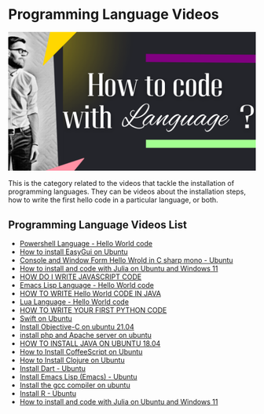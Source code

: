 # Programming Language Videos

![](../../images/lang.png?raw=true)

This is the category related to the videos that tackle the installation of programming languages. They can be videos about the installation steps, how to write the first hello code in a particular language, or both.

## Programming Language Videos List
- [Powershell Language - Hello World code](<Powershell Language - Hello World code.md>)
- [How to install EasyGui on Ubuntu](<How to install EasyGui on Ubuntu.md>)
- [Console and Window Form Hello Wrold in C sharp mono - Ubuntu](<Console and Window Form Hello Wrold in C sharp mono - Ubuntu.md>)
- [How to install and code with Julia on Ubuntu and  Windows 11](<How to install and code with Julia on Ubuntu and  Windows 11.md>)
- [HOW DO I WRITE JAVASCRIPT CODE](<HOW DO I WRITE JAVASCRIPT CODE.md>)
- [Emacs Lisp Language - Hello World code](<Emacs Lisp Language - Hello World code.md>)
- [HOW TO WRITE Hello World CODE IN JAVA](<HOW TO WRITE Hello World CODE IN JAVA.md>)
- [Lua Language - Hello World code](<Lua Language - Hello World code.md>)
- [HOW TO WRITE YOUR FIRST PYTHON CODE](<HOW TO WRITE YOUR FIRST PYTHON CODE.md>)
- [Swift on Ubuntu](<Swift on Ubuntu.md>)
- [Install Objective-C on ubuntu 21.04](<Install Objective-C on ubuntu 21.04.md>)
- [install php and Apache server on ubuntu](<install php and Apache server on ubuntu.md>)
- [HOW TO INSTALL JAVA ON UBUNTU 18.04](<HOW TO INSTALL JAVA ON UBUNTU 18.04.md>)
- [How to Install CoffeeScript on Ubuntu](<How to Install CoffeeScript on Ubuntu.md>)
- [How to Install Clojure on Ubuntu](<How to Install Clojure on Ubuntu.md>)
- [Install Dart - Ubuntu](<Install Dart - Ubuntu.md>)
- [Install Emacs Lisp (Emacs) -  Ubuntu](<Install Emacs Lisp (Emacs) -  Ubuntu.md>)
- [Install the gcc compiler on ubuntu](<Install the gcc compiler on ubuntu.md>)
- [Install R - Ubuntu](<Install R - Ubuntu.md>)
- [How to install and code with Julia on Ubuntu and  Windows 11](<How to install and code with Julia on Ubuntu and  Windows 11.md>)


